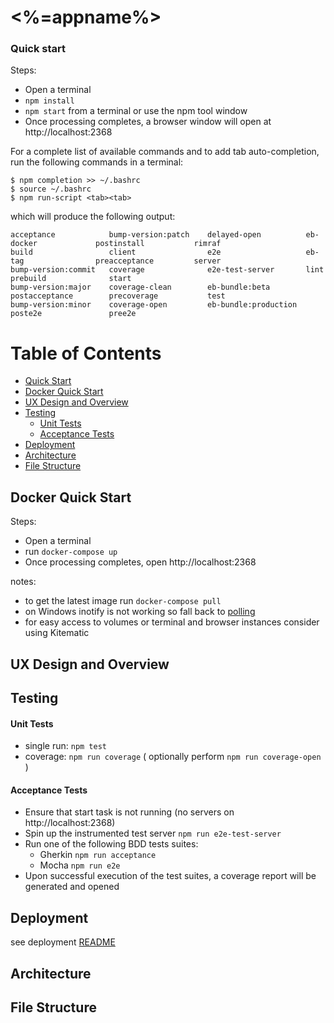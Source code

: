 # <%=appname%>


### Quick start
Steps:

* Open a terminal
* `npm install `
* `npm start` from a terminal or use the npm tool window
* Once processing completes,  a browser window will open at http://localhost:2368


For a complete list of available commands and to add tab auto-completion, run the following commands in a terminal:

    $ npm completion >> ~/.bashrc
    $ source ~/.bashrc
    $ npm run-script <tab><tab>
    
which will produce the following output:   

```
acceptance            bump-version:patch    delayed-open          eb-docker             postinstall           rimraf
build                 client                e2e                   eb-tag                preacceptance         server
bump-version:commit   coverage              e2e-test-server       lint                  prebuild              start
bump-version:major    coverage-clean        eb-bundle:beta        postacceptance        precoverage           test
bump-version:minor    coverage-open         eb-bundle:production  poste2e               pree2e         

```

# Table of Contents

* [Quick Start](#quick-start)
* [Docker Quick Start](#docker-quick-start)
* [UX Design and Overview](#ux-design-and-overview)
* [Testing](#testing)
    * [Unit Tests](#unit-tests)
    * [Acceptance Tests](#acceptance-tests)
* [Deployment](#deployment)
* [Architecture](#architecture)
* [File Structure](#file-structure)
    
## Docker Quick Start
Steps:

* Open a terminal
* run `docker-compose up`
* Once processing completes, open http://localhost:2368

notes: 

* to get the latest image run `docker-compose pull`
* on Windows inotify is not working so fall back to [polling](http://andrewhfarmer.com/webpack-watch-in-vagrant-docker/)
* for easy access to volumes or terminal and browser instances consider using Kitematic
    
## UX Design and Overview

## Testing

#### Unit Tests

* single run: `npm test`
* coverage: `npm run coverage` ( optionally perform `npm run coverage-open` ) 

#### Acceptance Tests

* Ensure that start task is not running (no servers on http://localhost:2368)
* Spin up the instrumented test server `npm run e2e-test-server`
* Run one of the following BDD tests suites:
     * Gherkin `npm run acceptance`
     * Mocha `npm run e2e`
* Upon successful execution of the test suites, a coverage report will be generated and opened

## Deployment
see deployment [README](./deployment/README.md)

## Architecture

## File Structure
